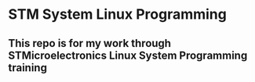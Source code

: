 # STM System Linux Programming
## This repo is for my work through STMicroelectronics Linux System Programming training
